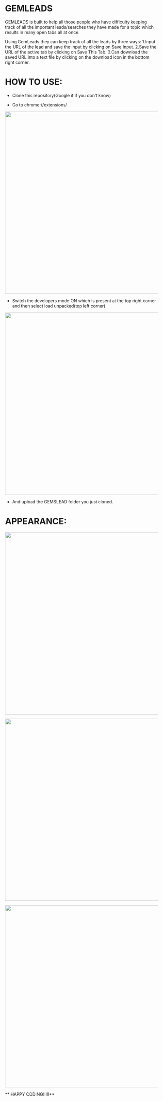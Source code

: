 # GEMLEADS
GEMLEADS is built to help all those people who have difficulty keeping track of all the important leads/searches they have made for a topic which results 
in many open tabs all at once.

Using GemLeads they can keep track of all the leads by three ways: 
1.Input the URL of the lead and save the input by clicking on Save Input.
2.Save the URL of the active tab by clicking on Save This Tab. 
3.Can download the saved URL into a text file by clicking on the download icon in the bottom right corner.


# HOW TO USE:

* Clone this repository(Google it if you don't know)

* Go to chrome://extensions/
<p align="center">
  <img src="https://www.greengeeks.com/tutorials/wp-content/uploads/2019/05/Chrome-Extensions-Page.png" width="600" >
</p>

* Switch the developers mode ON which is present at the top right corner and then select load unpacked(top left corner)
<p align="center">
  <img src="https://ui.vision/Content/Images/chrome-extension-install-dev-mode.png" width="600" >
</p>

* And upload the GEMSLEAD folder you just cloned.

# APPEARANCE:

<p align="center">
  <img src="https://user-images.githubusercontent.com/64798478/147520223-bb1ba1b2-8b15-4eeb-8f35-530e47e748f8.PNG" width="600" >
</p>

<p align="center">
  <img src="https://user-images.githubusercontent.com/64798478/147520285-1571c009-8066-4b7c-be38-a22b82eb48e9.PNG" width="600" >
</p>

<p align="center">
  <img src="https://user-images.githubusercontent.com/64798478/147520339-72237ed4-2508-4ee7-9305-3c3c8761bc57.PNG" width="600" >
</p>


**
HAPPY CODING!!!!!**
